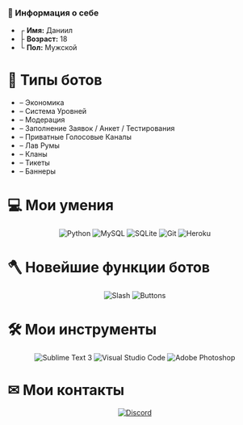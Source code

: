 ### 👋 Информация о себе

* ┌ **Имя:** Даниил
* ├ **Возраст:** 18
* └ **Пол:** Мужской


# 🤖 Типы ботов

* – Экономика
* – Система Уровней
* – Модерация
* – Заполнение Заявок / Анкет / Тестирования
* – Приватные Голосовые Каналы
* – Лав Румы
* – Кланы
* – Тикеты
* – Баннеры

# 💻 Мои умения
<p align="center">
    <img alt="Python" src="https://img.shields.io/badge/Python-F7DF1E?&style=for-the-badge&logo=Python&logoColor=222222" />
    <img alt="MySQL" src="https://img.shields.io/badge/MySQL-336791?&style=for-the-badge&logo=MySQL&logoColor=white" />
    <img alt="SQLite" src="https://img.shields.io/badge/SQLite-003B57?style=for-the-badge&logo=SQLite&logoColor=white" />
    <img alt="Git" src="https://img.shields.io/badge/Git-F05032?&style=for-the-badge&logo=Git&logoColor=white" />
    <img alt="Heroku" src="https://img.shields.io/badge/-Heroku-430098?style=for-the-badge&logo=Heroku&logoColor=white" />
</p>


# 🪓 Новейшие функции ботов
<p align="center">
     <img alt="Slash" src="https://img.shields.io/badge/Slash%20Commands-135491?&style=for-the-badge&logo=/Slash%20Commands&logoColor=white%22" />    
    <img alt="Buttons" src="https://img.shields.io/badge/BUTTONS-139491?&style=for-the-badge&logo=/BUTTONS&logoColor=white%22" />
</p>   
 
# 🛠 Мои инструменты

<p align="center">
    <img alt="Sublime Text 3" src="https://img.shields.io/badge/Sublime%20Text%203-F05032?&style=for-the-badge&logo=Sublime-Text-3&logoColor=white" />
     <img alt="Visual Studio Code" src="https://img.shields.io/badge/Visual%20Studio%20Code-007ACC?&style=for-the-badge&logo=Visual-Studio-Code&logoColor=white" /> 
    <img alt="Adobe Photoshop" src="https://img.shields.io/badge/Adobe%20Photoshop-31A8FF?&style=for-the-badge&logo=Adobe-Photoshop&logoColor=white" />
</p>


# ✉ Мои контакты
<p align= "center">
    <a href="https://discords.com/bio/p/rifling"> <img alt="Discord" src="https://img.shields.io/badge/Discord-7289DA?&style=for-the-badge&logo=Discord&logoColor=white" /> </a>

<!--
**ROFLING/ROFLING** is a ✨ _special_ ✨ repository because its `README.md` (this file) appears on your GitHub profile.

Here are some ideas to get you started:

- 🔭 I’m currently working on ...
- 🌱 I’m currently learning ...
- 👯 I’m looking to collaborate on ...
- 🤔 I’m looking for help with ...
- 💬 Ask me about ...
- 📫 How to reach me: ...
- 😄 Pronouns: ...
- ⚡ Fun fact: ...
-->
